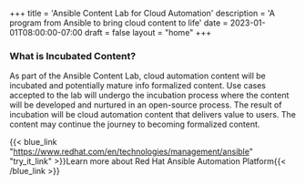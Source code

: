 +++
title = 'Ansible Content Lab for Cloud Automation'
description = 'A program from Ansible to bring cloud content to life'
date = 2023-01-01T08:00:00-07:00
draft = false
layout = "home"
+++

### What is Incubated Content?

As part of the Ansible Content Lab, cloud automation content will be incubated and potentially mature info formalized content. Use cases accepted to the lab will undergo the incubation process where the content will be developed and nurtured in an open-source process. The result of incubation will be cloud automation content that delivers value to users. The content may continue the journey to becoming formalized content.

{{< blue_link "https://www.redhat.com/en/technologies/management/ansible" "try_it_link" >}}Learn more about Red Hat Ansible Automation Platform{{< /blue_link >}}
